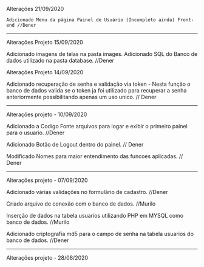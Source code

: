 Alterações 21/09/2020

    Adicionado Menu da página Painel de Usuário (Incompleto ainda) Front-end //Dener
--------------------------------------------------------------
Alterações Projeto 15/09/2020

Adicionado imagens de telas na pasta images.
Adicionado SQL do Banco de dados utilizado na pasta database. //Dener

Alterações Projeto 14/09/2020

Adicionado recuperação de senha e validação via token - Nesta função o banco de dados valida se o token ja foi utilizado para recuperar a senha
anteriormente possibilitando apenas um uso unico. // Dener

--------------------------------------------------------------
Alterações projeto - 10/09/2020

Adicionado a Codigo Fonte arquivos para logar e exibir o primeiro painel para o usuario. //Dener

Adicionado Botão de Logout dentro do painel. // Dener

Modificado Nomes para maior entendimento das funcoes aplicadas. // Dener



---------------------------------------------------------------
Alterações projeto - 07/09/2020

Adicionado várias validações no formulário de cadastro. //Dener

Criado arquivo de conexão com o banco de dados. //Murilo

Inserção de dados na tabela usuarios utilizando PHP em MYSQL como banco de dados. //Murilo

Adicionado criptografia md5 para o campo de senha na tabela usuarios do banco de dados. //Dener

----------------------------------------------------------------

Alterações projeto - 28/08/2020

